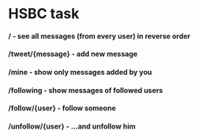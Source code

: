 # HSBC task

#### / - see all messages (from every user) in reverse order
#### /tweet/{message} - add new message
#### /mine - show only messages added by you
#### /following - show messages of followed users
#### /follow/{user} - follow someone
#### /unfollow/{user} - ...and unfollow him
